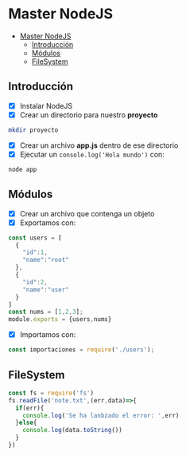 # Master NodeJS

- [Master NodeJS](#master-nodejs)
  - [Introducción](#introducción)
  - [Módulos](#módulos)
  - [FileSystem](#filesystem)

## Introducción

- [x] Instalar NodeJS
- [x] Crear un directorio para nuestro **proyecto**

```bash
mkdir proyecto
```
- [x] Crear un archivo **app.js** dentro de ese directorio
- [x] Ejecutar un ```console.log('Hola mundo')``` con:

```bash
node app
```

## Módulos

- [x] Crear un archivo que contenga un objeto
- [x] Exportamos con:

```javascript
const users = [
  {
    "id":1,
    "name":"root"
  },
  {
    "id":2,
    "name":"user"
  }
]
const nums = [1,2,3];
module.exports = {users,nums}
```
- [x] Importamos con:

```javascript
const importaciones = require('./users');
```

## FileSystem

```javascript
const fs = require('fs')
fs.readFile('note.txt',(err,data)=>{
  if(err){
    console.log('Se ha lanbzado el error: ',err)
  }else{
    console.log(data.toString())
  }
})
```








